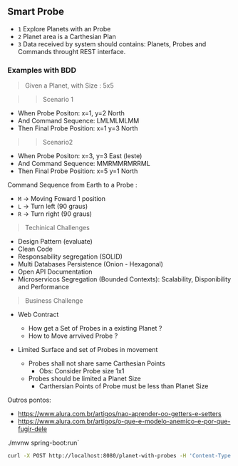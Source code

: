 ## Smart Probe

- `1` Explore Planets with an Probe
- `2` Planet area is a Carthesian Plan
- `3` Data received by system should contains: Planets, Probes and Commands throught REST interface.

### Examples with BDD

> Given a Planet, with Size : 5x5

>> Scenario 1
  - When Probe Positon: x=1, y=2 North
  - And Command Sequence: LMLMLMLMM
  - Then Final Probe Position: x=1 y=3 North

>> Scenario2
  - When Probe Positon: x=3, y=3 East (leste)
  - And Command Sequence: MMRMMRMRRML
  - Then Final Probe Position: x=5 y=1 North

Command Sequence from Earth to a Probe :
- `M` -> Moving Foward 1 position
- `L` -> Turn left (90 graus)
- `R` -> Turn right (90 graus)


> Techinical Challenges
 - Design Pattern (evaluate)
 - Clean Code
 - Responsability segregation (SOLID)
 - Multi Databases Persistence (Onion - Hexagonal)
 - Open API Documentation
 - Microservicos Segregation (Bounded Contexts): Scalability, Disponibility and Performance

> Business Challenge
 - Web Contract
    - How get a Set of Probes in a existing Planet ?
    - How to Move arrvived Probe ?

- Limited Surface and set of Probes in movement
    - Probes shall not share same Carthesian Points
       - Obs: Consider Probe size 1x1
    - Probes should be limited a Planet Size
       - Carthersian Points of Probe must be less than Planet Size 


Outros pontos: 
- https://www.alura.com.br/artigos/nao-aprender-oo-getters-e-setters
- https://www.alura.com.br/artigos/o-que-e-modelo-anemico-e-por-que-fugir-dele

./mvnw spring-boot:run`

```bash
curl -X POST http://localhost:8080/planet-with-probes -H 'Content-Type: application/json' -d '{"width":10,"height":10,"probes":[{"x":1,"y":2,"direction":"N","commands": "LMLMLMLMM"},{"x":3,"y":3,"direction":"E","commands": "MMRMMRMRRM"}]}'
```
